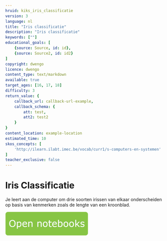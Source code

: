 ```yaml
---
hruid: kiks_iris_classificatie
version: 3
language: nl
title: "Iris classificatie"
description: "Iris classificatie"
keywords: [""]
educational_goals: [
    {source: Source, id: id}, 
    {source: Source2, id: id2}
]
copyright: dwengo
licence: dwengo
content_type: text/markdown
available: true
target_ages: [16, 17, 18]
difficulty: 3
return_value: {
    callback_url: callback-url-example,
    callback_schema: {
        att: test,
        att2: test2
    }
}
content_location: example-location
estimated_time: 10
skos_concepts: [
    'http://ilearn.ilabt.imec.be/vocab/curr1/s-computers-en-systemen'
]
teacher_exclusive: false
---
```


# Iris Classificatie
Je leert aan de computer om drie soorten irissen van elkaar onderscheiden op basis van kenmerken zoals de lengte van een kroonblad. 

[![](embed/Knop.png "Knop")](https://kiks.ilabt.imec.be/jupyterhub/?id=1801 "Iris classificatie")
